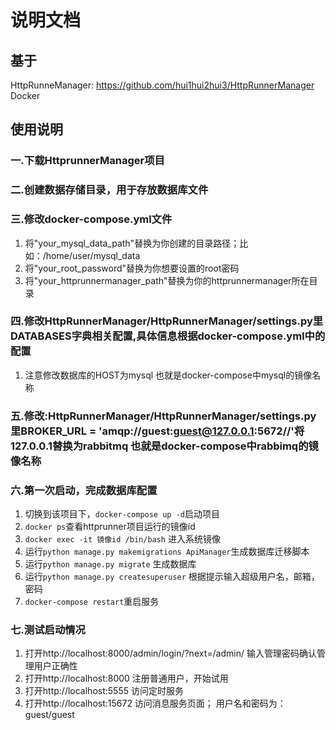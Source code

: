 # 说明文档
## 基于
HttpRunneManager: https://github.com/hui1hui2hui3/HttpRunnerManager
Docker

## 使用说明
### 一.下载HttprunnerManager项目
### 二.创建数据存储目录，用于存放数据库文件
### 三.修改docker-compose.yml文件
1. 将"your_mysql_data_path"替换为你创建的目录路径；比如：/home/user/mysql_data
2. 将"your_root_password"替换为你想要设置的root密码
3. 将"your_httprunnermanager_path"替换为你的httprunnermanager所在目录 
### 四.修改HttpRunnerManager/HttpRunnerManager/settings.py里DATABASES字典相关配置,具体信息根据docker-compose.yml中的配置
1. 注意修改数据库的HOST为mysql  也就是docker-compose中mysql的镜像名称 
### 五.修改:HttpRunnerManager/HttpRunnerManager/settings.py里BROKER_URL = 'amqp://guest:guest@127.0.0.1:5672//'将127.0.0.1替换为rabbitmq 也就是docker-compose中rabbimq的镜像名称
### 六.第一次启动，完成数据库配置
1. 切换到该项目下，`docker-compose up -d`启动项目
2. `docker ps`查看httprunner项目运行的镜像id
3. `docker exec -it 镜像id /bin/bash` 进入系统镜像
4. 运行`python manage.py makemigrations ApiManager`生成数据库迁移脚本
5. 运行`python manage.py migrate` 生成数据库
6. 运行`python manage.py createsuperuser` 根据提示输入超级用户名，邮箱，密码
7. `docker-compose restart`重启服务
### 七.测试启动情况
1. 打开http://localhost:8000/admin/login/?next=/admin/ 输入管理密码确认管理用户正确性
2. 打开http://localhost:8000 注册普通用户，开始试用
3. 打开http://localhost:5555 访问定时服务
4. 打开http://localhost:15672 访问消息服务页面； 用户名和密码为： guest/guest


